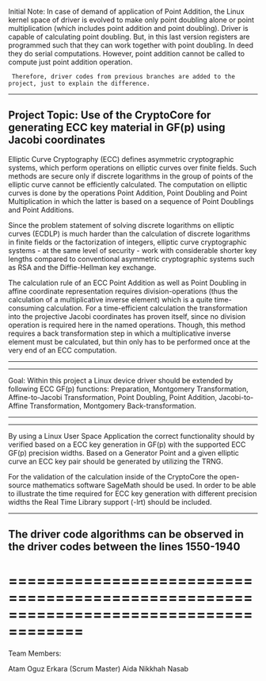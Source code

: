 
Initial Note: In case of demand of application of Point Addition, the Linux kernel space of driver is evolved to make only point doubling alone or point multiplication (which includes point addition and point doubling). Driver is capable of calculating point doubling. But, in this last version registers are programmed such that they can work together with point doubling. In deed they do serial computations. However, point addition cannot be called to compute just point addition operation.

     Therefore, driver codes from previous branches are added to the project, just to explain the difference.
*************************************************************************************************
Project Topic:
Use of the CryptoCore for generating ECC key material in GF(p) using Jacobi coordinates
---------------------------------------------------------------------------------------------------
Elliptic Curve Cryptography (ECC) defines asymmetric cryptographic systems, which perform
operations on elliptic curves over finite fields. Such methods are secure only if discrete
logarithms in the group of points of the elliptic curve cannot be efficiently calculated. The
computation on elliptic curves is done by the operations Point Addition, Point Doubling and
Point Multiplication in which the latter is based on a sequence of Point Doublings and Point
Additions.

Since the problem statement of solving discrete logarithms on elliptic curves (ECDLP) is much
harder than the calculation of discrete logarithms in finite fields or the factorization of integers,
elliptic curve cryptographic systems - at the same level of security - work with considerable
shorter key lengths compared to conventional asymmetric cryptographic systems such as RSA
and the Diffie-Hellman key exchange.

The calculation rule of an ECC Point Addition as well as Point Doubling in affine coordinate
representation requires division-operations (thus the calculation of a multiplicative inverse element)
which is a quite time-consuming calculation. For a time-efficient calculation the transformation
into the projective Jacobi coordinates has proven itself, since no division operation is
required here in the named operations. Though, this method requires a back transformation step
in which a multiplicative inverse element must be calculated, but thin only has to be performed
once at the very end of an ECC computation.
************************************************************************************************
*************************************************************************************************
Goal:
Within this project a Linux device driver should be extended by following ECC GF(p) functions:
Preparation, Montgomery Transformation, Affine-to-Jacobi Transformation,
Point Doubling, Point Addition, Jacobi-to-Affine Transformation,
Montgomery Back-transformation.
**************************************************************************************************
**************************************************************************************************
By using a Linux User Space Application the correct functionality should by verified based on
a ECC key generation in GF(p) with the supported ECC GF(p) precision widths. Based on a
Generator Point and a given elliptic curve an ECC key pair should be generated by utilizing the
TRNG.

For the validation of the calculation inside of the CryptoCore the open-source mathematics
software SageMath should be used.
In order to be able to illustrate the time required for ECC key generation with different precision
widths the Real Time Library support (-lrt) should be included.
**************************************************************************************************
The driver code algorithms can be observed in the driver codes between the lines 1550-1940
---------------------------------------------------------------------------------------------------
======================================================================================
======================================================================================
Team Members:

Atam Oguz Erkara (Scrum Master)
Aida Nikkhah Nasab
